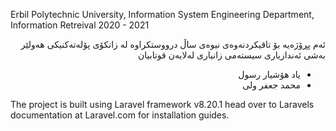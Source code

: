 Erbil Polytechnic University, 
Information System Engineering Department, 
Information Retreival 2020 - 2021
<div dir="rtl">

ئەم پڕۆژەیە بۆ تاقیکردنەوەی نیوەی ساڵ درووستکراوە لە زانکۆی پۆلەتەکنیکی هەولێر بەشی ئەندازیاری سیستەمی زانیاری
لەلایەن قوتابیان
* یاد هۆشیار رسول
* محمد جعفر ولی
</div>

The project is built using Laravel framework v8.20.1 head over to Laravels documentation at Laravel.com for installation guides.
